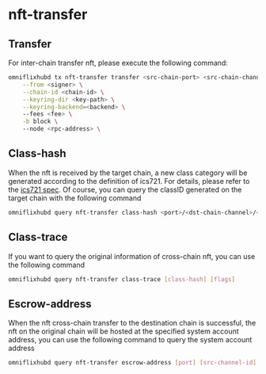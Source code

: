 # nft-transfer

## Transfer

For inter-chain transfer nft, please execute the following command:

```bash
omniflixhubd tx nft-transfer transfer <src-chain-port> <src-chain-channel> <dst-chain-receiver> <classID> <nftID>  \
    --from <signer> \
    --chain-id <chain-id> \
    --keyring-dir <key-path> \
    --keyring-backend=<backend> \  
    --fees <fee> \
    -b block \ 
    --node <rpc-address> \ 
```

## Class-hash

When the nft is received by the target chain, a new class category will be generated according to the definition of ics721. For details, please refer to the [ics721 spec](https://github.com/cosmos/ibc/blob/main/spec/app/ics-721-nft-transfer/README.md). Of course, you can query the classID generated on the target chain with the following command

```bash
omniflixhubd query nft-transfer class-hash <port>/<dst-chain-channel>/<src-chain-class-id> 
```

## Class-trace

If you want to query the original information of cross-chain nft, you can use the following command

```bash
omniflixhubd query nft-transfer class-trace [class-hash] [flags]
```

## Escrow-address

When the nft cross-chain transfer to the destination chain is successful, the nft on the original chain will be hosted at the specified system account address, you can use the following command to query the system account address

```bash
omniflixhubd query nft-transfer escrow-address [port] [src-channel-id]
```
